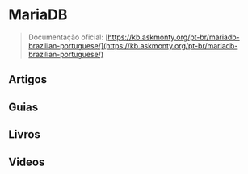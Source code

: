 # MariaDB

> Documentação oficial: [https://kb.askmonty.org/pt-br/mariadb-brazilian-portuguese/](https://kb.askmonty.org/pt-br/mariadb-brazilian-portuguese/)

## Artigos

## Guias

## Livros

## Videos
